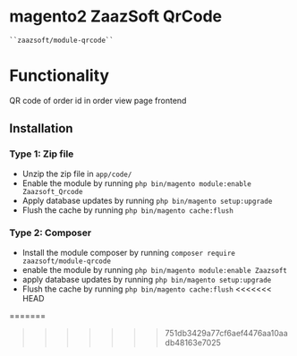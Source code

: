 # magento2 ZaazSoft QrCode

    ``zaazsoft/module-qrcode``

# Functionality
 QR code of order id in order view page frontend

## Installation

### Type 1: Zip file

 - Unzip the zip file in `app/code/`
 - Enable the module by running `php bin/magento module:enable Zaazsoft_Qrcode`
 - Apply database updates by running `php bin/magento setup:upgrade`
 - Flush the cache by running `php bin/magento cache:flush`

### Type 2: Composer

 - Install the module composer by running `composer require zaazsoft/module-qrcode`
 - enable the module by running `php bin/magento module:enable Zaazsoft`
 - apply database updates by running `php bin/magento setup:upgrade`
 - Flush the cache by running `php bin/magento cache:flush`
<<<<<<< HEAD
 
=======
>>>>>>> 751db3429a77cf6aef4476aa10aadb48163e7025

